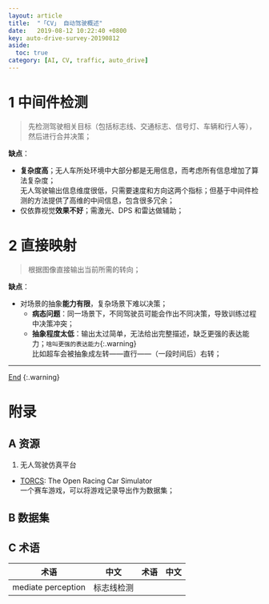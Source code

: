```yaml
---
layout: article
title:  "「CV」 自动驾驶概述"
date:   2019-08-12 10:22:40 +0800
key: auto-drive-survey-20190812
aside:
  toc: true
category: [AI, CV, traffic, auto_drive]
---
```

<span id='head'></span>

<!--more-->

# 1 中间件检测
>先检测驾驶相关目标（包括标志线、交通标志、信号灯、车辆和行人等），然后进行合并决策；    

**缺点**：    
- **复杂度高**；无人车所处环境中大部分都是无用信息，而考虑所有信息增加了算法复杂度；    
无人驾驶输出信息维度很低，只需要速度和方向这两个指标；但基于中间件检测的方法提供了高维的中间信息，包含很多冗余；     
- 仅依靠视觉**效果不好**；需激光、DPS 和雷达做辅助；     

# 2 直接映射
>根据图像直接输出当前所需的转向；     

**缺点**：    
- 对场景的抽象**能力有限**，复杂场景下难以决策；     
    - **病态问题**：同一场景下，不同驾驶员可能会作出不同决策，导致训练过程中决策冲突；        
    - **抽象程度太低**：输出太过简单，无法给出完整描述，缺乏更强的表达能力；`啥叫更强的表达能力`{:.warning}    
    比如超车会被抽象成左转——直行——（一段时间后）右转；


-------------------  
[End](#head)
{:.warning}  

# 附录
## A 资源
1. 无人驾驶仿真平台    
- [TORCS](https://sourceforge.net/projects/torcs/): The Open Racing Car Simulator    
一个赛车游戏，可以将游戏记录导出作为数据集；          

## B 数据集

## C 术语

| 术语 | 中文 | 术语 | 中文 |
| --- | --- | --- | --- |
| mediate perception | 标志线检测 |  |  |
